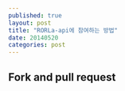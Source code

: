 ```yaml
---
published: true
layout: post
title: "RORLa-api에 참여하는 방법"
date: 20140520
categories: post
---
```


## Fork and pull request


